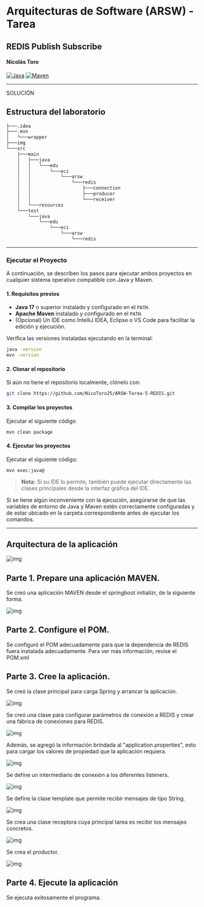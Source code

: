 # Arquitecturas de Software (ARSW) - Tarea #

## REDIS Publish Subscribe

#### Nicolás Toro

[![Java](https://img.shields.io/badge/Java-17%2B-blue.svg)](https://www.oracle.com/java/)
[![Maven](https://img.shields.io/badge/Maven-Build-brightgreen.svg)](https://maven.apache.org/)

---

SOLUCIÓN


## Estructura del laboratorio

```bash
├───.idea
├───.mvn
│   └───wrapper
├───img
└───src
    ├───main
    │   ├───java
    │   │   └───edu
    │   │       └───eci
    │   │           └───arsw
    │   │               └───redis
    │   │                   ├───connection
    │   │                   ├───producer
    │   │                   └───receiver
    │   └───resources
    └───test
        └───java
            └───edu
                └───eci
                    └───arsw
                        └───redis
```
---

### Ejecutar el Proyecto

A continuación, se describen los pasos para ejecutar ambos proyectos en cualquier sistema operativo compatible con Java y Maven.

#### 1. Requisitos previos

- **Java 17** o superior instalado y configurado en el `PATH`.
- **Apache Maven** instalado y configurado en el `PATH`.
- (Opcional) Un IDE como IntelliJ IDEA, Eclipse o VS Code para facilitar la edición y ejecución.

Verifica las versiones instaladas ejecutando en la terminal:

```bash
java -version
mvn -version
```

#### 2. Clonar el repositorio

Si aún no tiene el repositorio localmente, clónelo con:

```bash
git clone https://github.com/NicoToro25/ARSW-Tarea-5-REDIS.git
```

#### 3. Compilar los proyectos

Ejecutar el siguiente código

```bash
mvn clean package
```

#### 4. Ejecutar los proyectos

Ejecutar el siguiente código:

```bash
mvn exec:java@
```

> **Nota:** Si su IDE lo permite, también puede ejecutar directamente las clases principales desde la interfaz gráfica del IDE.

Si se tiene algún inconveniente con la ejecución, asegúrarse de que las variables de entorno de Java y Maven estén correctamente configuradas y de estar ubicado en la carpeta correspondiente antes de ejecutar los comandos.


---

## Arquitectura de la aplicación

![img](img/arquitectura.png)

## Parte 1. Prepare una aplicación MAVEN.

Se creó una aplicación MAVEN desde el springboot initializr, de la siguiente forma.

![img](img/springbootInitializr.png)

## Parte 2. Configure el POM.

Se configuró el POM adecuadamente para que la dependencia de REDIS fuera instalada adecuadamente.
Para ver más información, revise el POM.xml

## Parte 3. Cree la aplicación.

Se creó la clase principal para carga Spring y arrancar la aplicación.

![img](img/AppStarter.png)

Se creó una clase para configurar parámetros de conexión a REDIS y crear una fábrica de conexiones para REDIS.

![img](img/connection.png)

Además, se agregó la información brindada al "application.properties", esto para cargar los valores de propiedad que la aplicación requiera.

![img](img/appProperties.png)

Se define un intermediario de conexión a los diferentes listeners.

![img](img/listenerContainer.png)

Se define la clase template que permite recibir mensajes de tipo String.

![img](img/template.png)

Se crea una clase receptora cuya principal tarea es recibir los mensajes concretos.

![img](img/receiver.png)

Se crea el productor.

![img](img/producer.png)

## Parte 4. Ejecute la aplicación

Se ejecuta exitosamente el programa.
